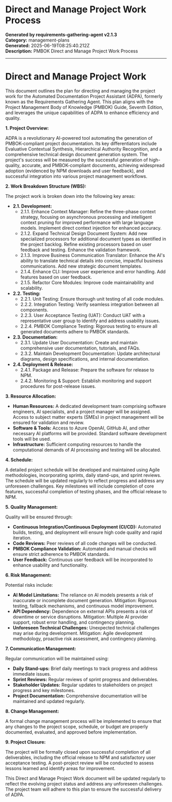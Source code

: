 # Direct and Manage Project Work Process

**Generated by requirements-gathering-agent v2.1.3**  
**Category:** management-plans  
**Generated:** 2025-06-19T08:25:40.212Z  
**Description:** PMBOK Direct and Manage Project Work Process

---

# Direct and Manage Project Work

This document outlines the plan for directing and managing the project work for the Automated Documentation Project Assistant (ADPA), formerly known as the Requirements Gathering Agent.  This plan aligns with the Project Management Body of Knowledge (PMBOK) Guide, Seventh Edition, and leverages the unique capabilities of ADPA to enhance efficiency and quality.

**1. Project Overview:**

ADPA is a revolutionary AI-powered tool automating the generation of PMBOK-compliant project documentation. Its key differentiators include Evaluative Contextual Synthesis, Hierarchical Authority Recognition, and a comprehensive technical design document generation system.  The project's success will be measured by the successful generation of high-quality, accurate, and PMBOK-compliant documents, achieving widespread adoption (evidenced by NPM downloads and user feedback), and successful integration into various project management workflows.

**2. Work Breakdown Structure (WBS):**

The project work is broken down into the following key areas:

* **2.1. Development:**
    * 2.1.1. Enhance Context Manager:  Refine the three-phase context strategy, focusing on asynchronous processing and intelligent context pruning for improved performance with large language models.  Implement direct context injection for enhanced accuracy.
    * 2.1.2. Expand Technical Design Document System: Add new specialized processors for additional document types as identified in the project backlog.  Refine existing processors based on user feedback and testing.  Enhance the validation framework.
    * 2.1.3. Improve Business Communication Translator: Enhance the AI's ability to translate technical details into concise, impactful business communications. Add new strategic document templates.
    * 2.1.4. Enhance CLI: Improve user experience and error handling. Add features based on user feedback.
    * 2.1.5. Refactor Core Modules:  Improve code maintainability and scalability.
* **2.2. Testing:**
    * 2.2.1. Unit Testing:  Ensure thorough unit testing of all code modules.
    * 2.2.2. Integration Testing:  Verify seamless integration between all components.
    * 2.2.3. User Acceptance Testing (UAT): Conduct UAT with a representative user group to identify and address usability issues.
    * 2.2.4. PMBOK Compliance Testing: Rigorous testing to ensure all generated documents adhere to PMBOK standards.
* **2.3. Documentation:**
    * 2.3.1. Update User Documentation: Create and maintain comprehensive user documentation, tutorials, and FAQs.
    * 2.3.2. Maintain Development Documentation: Update architectural diagrams, design specifications, and internal documentation.
* **2.4. Deployment & Release:**
    * 2.4.1. Package and Release: Prepare the software for release to NPM.
    * 2.4.2. Monitoring & Support:  Establish monitoring and support procedures for post-release issues.

**3.  Resource Allocation:**

* **Human Resources:**  A dedicated development team comprising software engineers, AI specialists, and a project manager will be assigned.  Access to subject matter experts (SMEs) in project management will be ensured for validation and review.
* **Software & Tools:**  Access to Azure OpenAI, GitHub AI, and other necessary AI platforms will be provided.  Standard software development tools will be used.
* **Infrastructure:**  Sufficient computing resources to handle the computational demands of AI processing and testing will be allocated.

**4.  Schedule:**

A detailed project schedule will be developed and maintained using Agile methodologies, incorporating sprints, daily stand-ups, and sprint reviews.  The schedule will be updated regularly to reflect progress and address any unforeseen challenges.  Key milestones will include completion of core features, successful completion of testing phases, and the official release to NPM.

**5.  Quality Management:**

Quality will be ensured through:

* **Continuous Integration/Continuous Deployment (CI/CD):**  Automated builds, testing, and deployment will ensure high code quality and rapid iteration.
* **Code Reviews:**  Peer reviews of all code changes will be conducted.
* **PMBOK Compliance Validation:**  Automated and manual checks will ensure strict adherence to PMBOK standards.
* **User Feedback:**  Continuous user feedback will be incorporated to enhance usability and functionality.

**6.  Risk Management:**

Potential risks include:

* **AI Model Limitations:**  The reliance on AI models presents a risk of inaccurate or incomplete document generation.  Mitigation:  Rigorous testing, fallback mechanisms, and continuous model improvement.
* **API Dependency:**  Dependence on external APIs presents a risk of downtime or service disruptions.  Mitigation:  Multiple AI provider support, robust error handling, and contingency planning.
* **Unforeseen Technical Challenges:**  Unexpected technical challenges may arise during development.  Mitigation:  Agile development methodology, proactive risk assessment, and contingency planning.

**7.  Communication Management:**

Regular communication will be maintained using:

* **Daily Stand-ups:**  Brief daily meetings to track progress and address immediate issues.
* **Sprint Reviews:**  Regular reviews of sprint progress and deliverables.
* **Stakeholder Updates:**  Regular updates to stakeholders on project progress and key milestones.
* **Project Documentation:**  Comprehensive documentation will be maintained and updated regularly.

**8.  Change Management:**

A formal change management process will be implemented to ensure that any changes to the project scope, schedule, or budget are properly documented, evaluated, and approved before implementation.

**9.  Project Closure:**

The project will be formally closed upon successful completion of all deliverables, including the official release to NPM and satisfactory user acceptance testing. A post-project review will be conducted to assess lessons learned and identify areas for improvement.


This Direct and Manage Project Work document will be updated regularly to reflect the evolving project status and address any unforeseen challenges.  The project team will adhere to this plan to ensure the successful delivery of ADPA.

